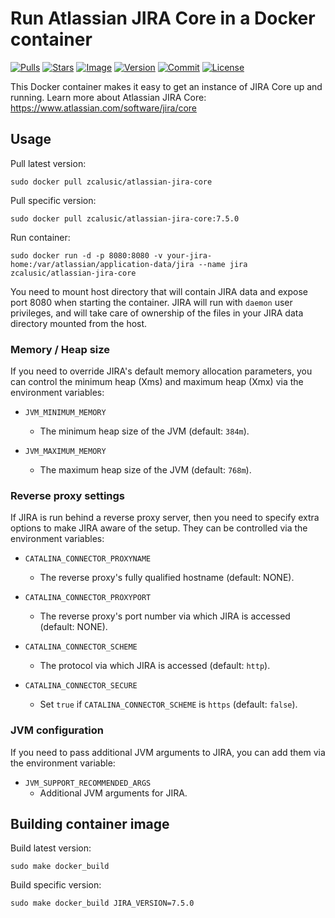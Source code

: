 # Run Atlassian JIRA Core in a Docker container

[![Pulls](https://img.shields.io/docker/pulls/zcalusic/atlassian-jira-core.svg)](https://hub.docker.com/r/zcalusic/atlassian-jira-core/)
[![Stars](https://img.shields.io/docker/stars/zcalusic/atlassian-jira-core.svg)](https://hub.docker.com/r/zcalusic/atlassian-jira-core/)
[![Image](https://images.microbadger.com/badges/image/zcalusic/atlassian-jira-core.svg)](https://microbadger.com/images/zcalusic/atlassian-jira-core/)
[![Version](https://images.microbadger.com/badges/version/zcalusic/atlassian-jira-core.svg)](https://microbadger.com/images/zcalusic/atlassian-jira-core/)
[![Commit](https://images.microbadger.com/badges/commit/zcalusic/atlassian-jira-core.svg)](https://microbadger.com/images/zcalusic/atlassian-jira-core/)
[![License](https://images.microbadger.com/badges/license/zcalusic/atlassian-jira-core.svg)](https://microbadger.com/images/zcalusic/atlassian-jira-core/)

This Docker container makes it easy to get an instance of JIRA Core up and running.  Learn more about Atlassian JIRA Core: <https://www.atlassian.com/software/jira/core>

## Usage

Pull latest version:

```
sudo docker pull zcalusic/atlassian-jira-core
```

Pull specific version:

```
sudo docker pull zcalusic/atlassian-jira-core:7.5.0
```

Run container:

```
sudo docker run -d -p 8080:8080 -v your-jira-home:/var/atlassian/application-data/jira --name jira zcalusic/atlassian-jira-core
```

You need to mount host directory that will contain JIRA data and expose port 8080 when starting the container.  JIRA will run with ```daemon``` user privileges, and will take care of ownership of the files in your JIRA data directory mounted from the host.

### Memory / Heap size

If you need to override JIRA's default memory allocation parameters, you can control the minimum heap (Xms) and maximum heap (Xmx) via the environment variables:

* `JVM_MINIMUM_MEMORY`
  * The minimum heap size of the JVM (default: `384m`).

* `JVM_MAXIMUM_MEMORY`
  * The maximum heap size of the JVM (default: `768m`).

### Reverse proxy settings

If JIRA is run behind a reverse proxy server, then you need to specify extra options to make JIRA aware of the setup.  They can be controlled via the environment variables:

* `CATALINA_CONNECTOR_PROXYNAME`
  * The reverse proxy's fully qualified hostname (default: NONE).

* `CATALINA_CONNECTOR_PROXYPORT`
  * The reverse proxy's port number via which JIRA is accessed (default: NONE).

* `CATALINA_CONNECTOR_SCHEME`
  * The protocol via which JIRA is accessed (default: `http`).

* `CATALINA_CONNECTOR_SECURE`
  * Set `true` if `CATALINA_CONNECTOR_SCHEME` is `https` (default: `false`).

### JVM configuration

If you need to pass additional JVM arguments to JIRA, you can add them via the environment variable:

* `JVM_SUPPORT_RECOMMENDED_ARGS`
  * Additional JVM arguments for JIRA.

## Building container image

Build latest version:

```
sudo make docker_build
```

Build specific version:

```
sudo make docker_build JIRA_VERSION=7.5.0
```
